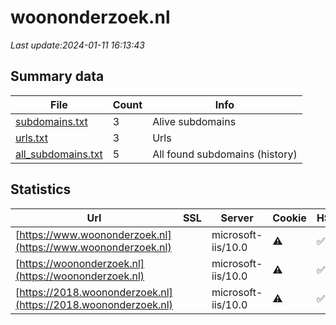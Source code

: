 # woononderzoek.nl
*Last update:2024-01-11 16:13:43*
## Summary data
| File       | Count | Info |
|------------|-------|------|
|[subdomains.txt](/data/woononderzoek/subdomains.txt)|3|Alive subdomains|
|[urls.txt](/data/woononderzoek/urls.txt)|3|Urls|
|[all_subdomains.txt](/data/woononderzoek/all_subdomains.txt)|5|All found subdomains (history)|
## Statistics
| Url | SSL | Server | Cookie | HSTS | CSP | XFO | XXP | RP | Tech |
|------------|-------|------|------|------|------|------|------|------|------|
|[https://www.woononderzoek.nl](https://www.woononderzoek.nl)| |microsoft-iis/10.0|:warning: |:white_check_mark: | |:warning: |:white_check_mark: | |:white_check_mark: | |:white_check_mark: | |Amazon S3 Amazon Web...| |
|[https://woononderzoek.nl](https://woononderzoek.nl)| |microsoft-iis/10.0|:warning: |:white_check_mark: | |:warning: |:white_check_mark: | |:white_check_mark: | |:white_check_mark: | |Amazon S3 Amazon Web...| |
|[https://2018.woononderzoek.nl](https://2018.woononderzoek.nl)| |microsoft-iis/10.0|:warning: |:white_check_mark: | |:warning: |:white_check_mark: | |:white_check_mark: | |:white_check_mark: | |Amazon S3 Amazon Web...| |